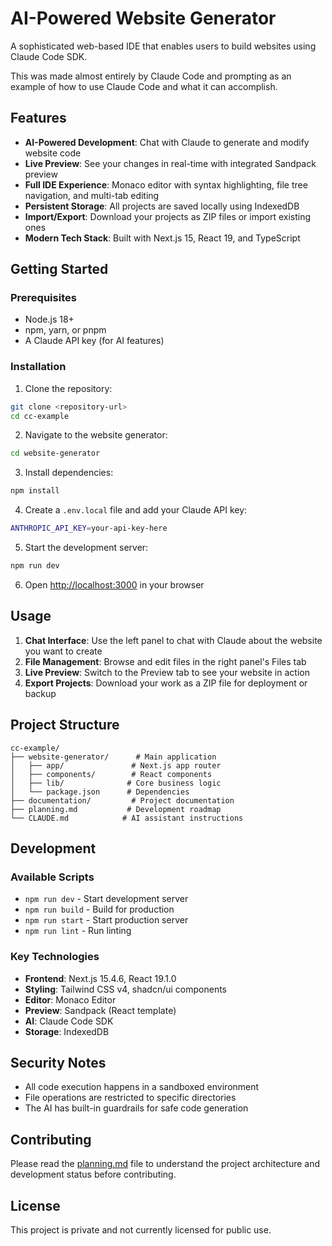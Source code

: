 # AI-Powered Website Generator

A sophisticated web-based IDE that enables users to build websites using Claude Code SDK.

This was made almost entirely by Claude Code and prompting as an example of how to use Claude Code and what it can accomplish.

## Features

- **AI-Powered Development**: Chat with Claude to generate and modify website code
- **Live Preview**: See your changes in real-time with integrated Sandpack preview
- **Full IDE Experience**: Monaco editor with syntax highlighting, file tree navigation, and multi-tab editing
- **Persistent Storage**: All projects are saved locally using IndexedDB
- **Import/Export**: Download your projects as ZIP files or import existing ones
- **Modern Tech Stack**: Built with Next.js 15, React 19, and TypeScript

## Getting Started

### Prerequisites

- Node.js 18+ 
- npm, yarn, or pnpm
- A Claude API key (for AI features)

### Installation

1. Clone the repository:
```bash
git clone <repository-url>
cd cc-example
```

2. Navigate to the website generator:
```bash
cd website-generator
```

3. Install dependencies:
```bash
npm install
```

4. Create a `.env.local` file and add your Claude API key:
```bash
ANTHROPIC_API_KEY=your-api-key-here
```

5. Start the development server:
```bash
npm run dev
```

6. Open [http://localhost:3000](http://localhost:3000) in your browser

## Usage

1. **Chat Interface**: Use the left panel to chat with Claude about the website you want to create
2. **File Management**: Browse and edit files in the right panel's Files tab
3. **Live Preview**: Switch to the Preview tab to see your website in action
4. **Export Projects**: Download your work as a ZIP file for deployment or backup

## Project Structure

```
cc-example/
├── website-generator/      # Main application
│   ├── app/               # Next.js app router
│   ├── components/        # React components
│   ├── lib/              # Core business logic
│   └── package.json      # Dependencies
├── documentation/         # Project documentation
├── planning.md           # Development roadmap
└── CLAUDE.md            # AI assistant instructions
```

## Development

### Available Scripts

- `npm run dev` - Start development server
- `npm run build` - Build for production
- `npm run start` - Start production server
- `npm run lint` - Run linting

### Key Technologies

- **Frontend**: Next.js 15.4.6, React 19.1.0
- **Styling**: Tailwind CSS v4, shadcn/ui components
- **Editor**: Monaco Editor
- **Preview**: Sandpack (React template)
- **AI**: Claude Code SDK
- **Storage**: IndexedDB

## Security Notes

- All code execution happens in a sandboxed environment
- File operations are restricted to specific directories
- The AI has built-in guardrails for safe code generation

## Contributing

Please read the [planning.md](planning.md) file to understand the project architecture and development status before contributing.

## License

This project is private and not currently licensed for public use.
